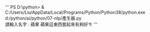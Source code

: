 '''
PS D:\python> & C:/Users/Liu/AppData/Local/Programs/Python/Python38/python.exe d:/python/ai/python/07-nlp/產生器.py      
請輸入名字 : 蘋果
蘋果這東西嘗起來有夠好ㄘ
'''
